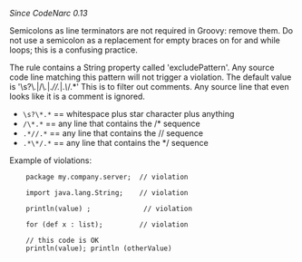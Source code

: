 
*Since CodeNarc 0.13*

Semicolons as line terminators are not required in Groovy: remove them. Do not use a semicolon as a replacement for
empty braces on for and while loops; this is a confusing practice.

The rule contains a String property called 'excludePattern'. Any source code line matching this pattern will not
trigger a violation. The default value is '\\s?\\*.*|/\\*.*|.*//.*|.*\\*/.*' This is to filter out comments.
Any source line that even looks like it is a comment is ignored.

 - `\s?\*.*`  ==  whitespace plus star character plus anything
 - `/\*.*`    == any line that contains the /* sequence
 - `.*//.*`   == any line that contains the // sequence
 - `.*\*/.*`  == any line that contains the */ sequence

Example of violations:

```
    package my.company.server;  // violation

    import java.lang.String;    // violation

    println(value) ;             // violation

    for (def x : list);         // violation

    // this code is OK
    println(value); println (otherValue)
```

